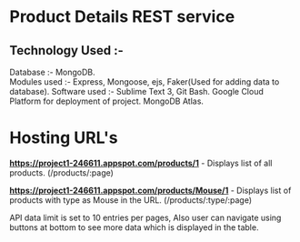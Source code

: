 # Product Details REST service

## Technology Used :-
  Database :- MongoDB.  
  Modules used :- Express, Mongoose, ejs, Faker(Used for adding data to database).
  Software used :- Sublime Text 3, Git Bash.
  Google Cloud Platform for deployment of project.
  MongoDB Atlas.
  
# Hosting URL's 

**https://project1-246611.appspot.com/products/1** - Displays list of all products.
(/products/:page)

**https://project1-246611.appspot.com/products/Mouse/1** - Displays list of products with type as Mouse in the URL.
(/products/:type/:page)

API data limit is set to 10 entries per pages, Also user can navigate using buttons at bottom to see more data which is displayed in the table.


  
